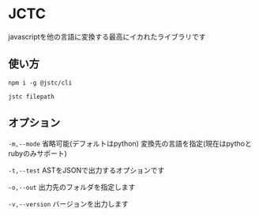 # JCTC
javascriptを他の言語に変換する最高にイカれたライブラリです

## 使い方

```npm i -g @jstc/cli```

```jstc filepath```

## オプション

`-m,--mode` 省略可能(デフォルトはpython)
変換先の言語を指定(現在はpythoとrubyのみサポート)

`-t,--test` ASTをJSONで出力するオプションです

`-o,--out` 出力先のフォルダを指定します

`-v,--version` バージョンを出力します